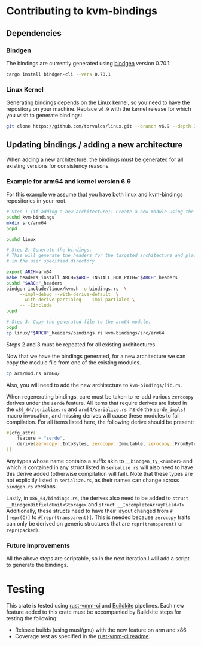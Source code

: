 # Contributing to kvm-bindings

## Dependencies

### Bindgen
The bindings are currently generated using
[bindgen](https://crates.io/crates/bindgen) version 0.70.1:
```bash
cargo install bindgen-cli --vers 0.70.1
```

### Linux Kernel
Generating bindings depends on the Linux kernel, so you need to have the
repository on your machine. Replace `v6.9` with the kernel release for
which you wish to generate bindings:

```bash
git clone https://github.com/torvalds/linux.git --branch v6.9 --depth 1
```

## Updating bindings / adding a new architecture

When adding a new architecture, the bindings must be generated for all existing
versions for consistency reasons.

### Example for arm64 and kernel version 6.9

For this example we assume that you have both linux and kvm-bindings
repositories in your root.

```bash
# Step 1 (if adding a new architecture): Create a new module using the name of the architecture in src/
pushd kvm-bindings
mkdir src/arm64
popd

pushd linux

# Step 2: Generate the bindings.
# This will generate the headers for the targeted architecture and place them
# in the user specified directory

export ARCH=arm64
make headers_install ARCH=$ARCH INSTALL_HDR_PATH="$ARCH"_headers
pushd "$ARCH"_headers
bindgen include/linux/kvm.h -o bindings.rs  \
     --impl-debug --with-derive-default  \
     --with-derive-partialeq  --impl-partialeq \
     -- -Iinclude
popd

# Step 3: Copy the generated file to the arm64 module.
popd
cp linux/"$ARCH"_headers/bindings.rs kvm-bindings/src/arm64

```

Steps 2 and 3 must be repeated for all existing architectures.

Now that we have the bindings generated, for a new architecture we can copy the
module file from one of the existing modules.

```bash
cp arm/mod.rs arm64/
```

Also, you will need to add the new architecture to `kvm-bindings/lib.rs`.

When regenerating bindings, care must be taken to re-add various `zerocopy`
derives under the `serde` feature. All items that require derives are
listed in the `x86_64/serialize.rs` and `arm64/serialize.rs` inside the
`serde_impls!` macro invocation, and missing derives will cause these
modules to fail compilation. For all items listed here, the following
derive should be present:

```rs
#[cfg_attr(
    feature = "serde",
    derive(zerocopy::IntoBytes, zerocopy::Immutable, zerocopy::FromBytes)
)]
```

Any types whose name contains a suffix akin to `__bindgen_ty_<number>` and
which is contained in any struct listed in `serialize.rs` will also need
to have this derive added (otherwise compilation will fail). Note that
these types are not explicitly listed in `serialize.rs`, as their names
can change across `bindgen.rs` versions.

Lastly, in `x86_64/bindings.rs`, the derives also need to be added to
`struct __BindgenBitfieldUnit<Storage>` and `struct __IncompleteArrayField<T>`.
Additionally, these structs need to have their layout changed from `#[repr(C)]`
to `#[repr(transparent)]`. This is needed because `zerocopy` traits can only be
derived on generic structures that are `repr(transparent)` or `repr(packed)`.

### Future Improvements
All the above steps are scriptable, so in the next iteration I will add a
script to generate the bindings.

# Testing

This crate is tested using
[rust-vmm-ci](https://github.com/rust-vmm/rust-vmm-ci) and
[Buildkite](https://buildkite.com/) pipelines. Each new feature added to this crate must be
accompanied by Buildkite steps for testing the following:
- Release builds (using musl/gnu) with the new feature on arm and x86
- Coverage test as specified in the
[rust-vmm-ci readme](https://github.com/rust-vmm/rust-vmm-ci#getting-started-with-rust-vmm-ci).
